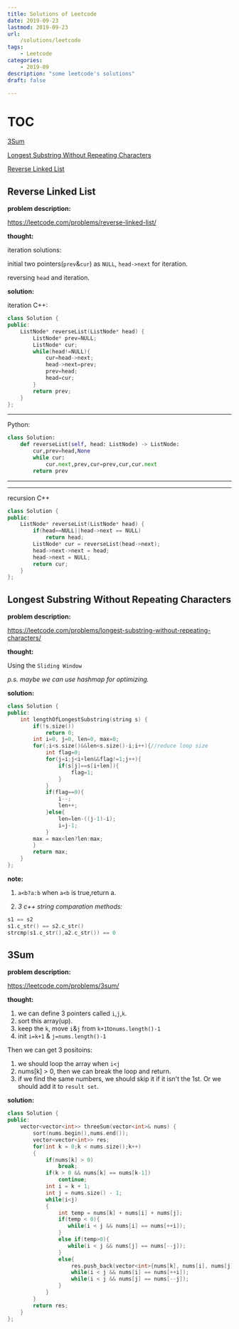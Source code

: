 ```yaml
---
title: Solutions of Leetcode
date: 2019-09-23
lastmod: 2019-09-23
url:
    /solutions/leetcode
tags:
    - Leetcode
categories:
    - 2019-09
description: "some leetcode's solutions"
draft: false

---
```

# TOC
[3Sum](#3sum)

[Longest Substring Without Repeating Characters](#longest-substring-without-repeating-characters)

[Reverse Linked List](#reverse-linked-list)

## Reverse Linked List
__problem description:__

<https://leetcode.com/problems/reverse-linked-list/>

__thought:__

iteration solutions:

initial two pointers(`prev`&`cur`) as `NULL`, `head->next` for iteration.

reversing `head` and  iteration.

__solution:__

iteration
C++:
```c++
class Solution {
public:
    ListNode* reverseList(ListNode* head) {
        ListNode* prev=NULL;
        ListNode* cur;
        while(head!=NULL){
            cur=head->next;
            head->next=prev;
            prev=head;
            head=cur;
        }
        return prev;
    }
};

```

-----
Python:
```python
class Solution:
    def reverseList(self, head: ListNode) -> ListNode:
        cur,prev=head,None
        while cur:
            cur.next,prev,cur=prev,cur,cur.next       
        return prev
```

----
----

recursion
C++
```c++
class Solution {
public:
    ListNode* reverseList(ListNode* head) {
        if(head==NULL||head->next == NULL)
            return head;   
        ListNode* cur = reverseList(head->next);
        head->next->next = head;
        head->next = NULL;
        return cur;
    }
};
```

## Longest Substring Without Repeating Characters

__problem description:__

<https://leetcode.com/problems/longest-substring-without-repeating-characters/>

__thought:__

Using the `Sliding Window`

_p.s. maybe we can use hashmap for optimizing._

__solution:__

```c++
class Solution {
public:
    int lengthOfLongestSubstring(string s) {
        if(!s.size())
            return 0;
        int i=0, j=0, len=0, max=0;
        for(;i<s.size()&&len<s.size()-i;i++){//reduce loop size
            int flag=0;
            for(j=i;j<i+len&&flag!=1;j++){
                if(s[j]==s[i+len]){
                    flag=1;
                }
            }
            if(flag==0){
                i--;
                len++;
            }else{
                len=len-((j-1)-i);
                i=j-1;
            }
        max = max<len?len:max;
        }
        return max;
    }
};
```

__note:__

1. `a<b?a:b` when `a<b` is true,return a.

2. _3 c++ string comparation methods:_

```c++
s1 == s2
s1.c_str() == s2.c_str()
strcmp(s1.c_str(),a2.c_str()) == 0
```

## 3Sum

__problem description:__

<https://leetcode.com/problems/3sum/>

__thought:__

1. we can define 3 pointers called `i`,`j`,`k`.
2. sort this array(up).
3. keep the `k`, move `i`&`j` from `k+1`to`nums.length()-1`
4. init `i=k+1` & `j=nums.length()-1`

Then we can get 3 positoins:

1. we should loop the array when `i<j`
2. nums[k] > 0, then we can break the loop and return.
3. if we find the same numbers, we should skip it if it isn't the 1st. Or we should add it to `result set`.

__solution:__

```c++
class Solution {
public:
    vector<vector<int>> threeSum(vector<int>& nums) {
        sort(nums.begin(),nums.end());
        vector<vector<int>> res;
        for(int k = 0;k < nums.size();k++)
        {
            if(nums[k] > 0)
                break;
            if(k > 0 && nums[k] == nums[k-1])
                continue;
            int i = k + 1;
            int j = nums.size() - 1;
            while(i<j)
            {
                int temp = nums[k] + nums[i] + nums[j];
                if(temp < 0){
                   while(i < j && nums[i] == nums[++i]);
                }
                else if(temp>0){
                   while(i < j && nums[j] == nums[--j]);
                }
                else{
                    res.push_back(vector<int>{nums[k], nums[i], nums[j]});
                    while(i < j && nums[i] == nums[++i]);
                    while(i < j && nums[j] == nums[--j]);
                }
            }
        }
        return res;
    }
};
```
